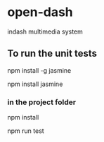 # open-dash

indash multimedia system

## To run the unit tests
npm install -g jasmine

npm install jasmine

### in the project folder
npm install 

npm run test 


